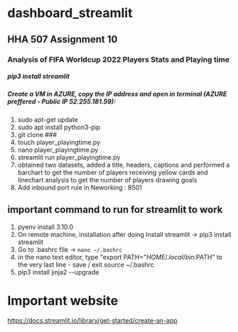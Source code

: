 # dashboard_streamlit

## HHA 507 Assignment 10

### Analysis of FIFA Worldcup 2022 Players Stats and Playing time

##### pip3 install streamlit

##### Create a VM in AZURE, copy the IP address and open in terminal (AZURE preffered - Public IP 52.255.181.59):
1. sudo apt-get update
2. sudo apt install python3-pip
3. git clone ###
4. touch player_playingtime.py
5. nano player_playingtime.py
6. streamlit run player_playingtime.py
7. obtained two datasets, added a title, headers, captions and performed a barchart to get the number of players receiving yellow cards and linechart analysis to get the number of players drawing goals
8. Add inbound port rule in Neworking : 8501

## important command to run for streamlit to work
1. pyenv install 3.10.0  
2. On remote machine, installation after doing  Install streamlit -> pip3 install streamlit 
3. Go to .bashrc file -> `nano ~/.bashrc` 
4. in the nano text editor, type "export PATH="$HOME/.local/bin:$PATH" to the very last line - save / exit 
source ~/.bashrc
5. pip3 install jinja2 --upgrade

# Important website
https://docs.streamlit.io/library/get-started/create-an-app 
